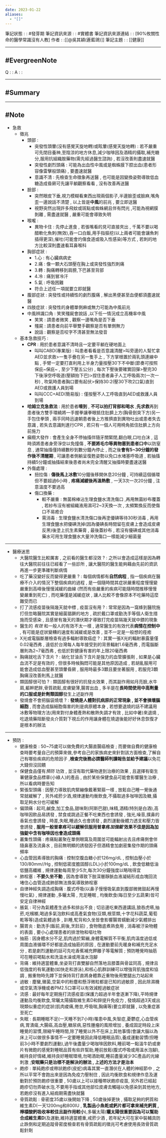 ```yaml
---
date: 2023-01-22
aliases:
  - "[]"
---
```

筆記狀態 : :  #發芽期 
筆記資訊來源 : : #實體書 
筆記資訊來源連結 : : [90%攸關性命的醫學常識沒有人教]
作者 : :[[@吳其穎(蒼藍鴿)]]
筆記主題 : : [[健康]]

---
#EvergreenNote
---
Q : :
A : :

---
#Summary
---






---
#Note 
---
- 急救 
	- 徵兆
		- 頭部 : 
			- 突發性頭暈(沒有感覺天旋地轉)或眩暈(感覺天旋地轉) : 若不嚴重可先閉目養神,至陰涼的地方休息,減少咖啡因及酒精的攝取,補充糖分,服用抗組織胺藥物(需先經過醫生諮詢) , 若沒改善則盡速就醫
			- 突發性劇烈頭痛 : 可能為出血性中風或是蜘蛛膜下腔出血(患者形容像雷擊般頭痛) , 要盡速就醫
			- 意識不清 : 先檢查生命徵象再送醫 , 也可能是因變換姿勢導致低血糖造成昏厥可先讓平躺觀察看看 , 沒有改善再送醫
		- 臉部 : 
			- 突然眼皮下垂,視力模糊看東西出現兩個影子,半邊臉歪或臉麻,嘴角歪一邊說話不清楚 , 以上皆是**中風**的前兆 , 要立即送醫
			- 視野突然出現許多飛蚊或斑點或蜘蛛網且伴有閃光 ,可能為視網膜剝離 , 需盡速就醫 , 嚴重可能會導致失明
		- 喉嚨 : 
			- 異物卡住 : 先停止進食 , 若張嘴看的見可直接夾出 , 千萬不要以喝醋軟化魚刺(無效),吞一口白飯,用手指摳挖(以上兩者可能會讓魚刺插得更深),催吐(可能會灼傷食道或吸入性感染)等方式 , 若刺的地方比較深則盡速看耳鼻喉科
		- 胸部症狀 : 
			- 1.心 : 有心臟病病史
			- 2.痛 : 像一顆大石頭壓在胸上或突發性強烈刺痛
			- 3.轉 : 胸痛轉移到肩膀,下巴甚至背部
			- 4.冷 : 痛到冒冷汗
			- 5.氣 : 呼吸困難
			- 符合上述任一項就要立即就醫
		- 腹部症狀 : 突發性或持續性的劇烈腹痛 , 解出黑便甚至血便都須盡速就醫
		- 四肢症狀 : 突發性的身體單側麻或無力可能為中風前兆
		- 中風辨識口角 : 笑笑殭屍會說話 ,以下任一情況成立高機率中風
			- 笑笑 : 請患者微笑 , 觀察一邊嘴角是否下垂
			- 殭屍 : 請患者向前平舉雙手觀察是否有單側無力
			- 說話 : 觀察是否咬字不清甚至無法發音
	-  基本急救技巧 :
		- **CPR** : 用於患者意識不清時且一定要平躺在硬地面上
			- 叫叫CABD(專業版) : 叫患者看看是否意識清醒>叫旁邊的人幫忙拿AED並求救>一隻手疊在另一隻手上 , 下方掌根置於兩乳頭連線中點 , 手臂一定要打直利用上半身力量按壓30下不中斷(節奏可按照保庇~保庇~ , 至少下壓五公分) , 每次下壓後要確實回彈>壓完30下後淨空呼吸道(壓額抬下巴)>捏住患者鼻子人工呼吸兩次(一次一秒) , 吹氣時患者胸口要有起伏>保持30:2(壓30下吹2口氣)直到AED或救護人員到場
			- 叫叫CCC+AED(簡易版) : 僅按壓不人工呼吸直到AED或救護人員到場
		- **哈姆立克急救法** : 用於患者**噎到** , **不可以拍打背部和喝水** ,**先求救**再到患者後方雙手環繞將一手握拳讓拳眼抵住肚臍上方(胸骨劍突下方)另一手包住拳頭 , 兩手同時迅速朝患者後上方推擠直到異物吐出或患者失去意識 , 若失去意識則進行CPR , 若只有一個人可用椅角抵住肚臍上方向前施力
		- 癲癇大發作 : 會產生全身不停抽搐伴隨牙關緊閉,翻白眼,口吐白沫 , 這時須將患者身旁淨空以免撞傷 , **不要將毛巾等異物塞到患者口中**以防窒息 , 通常抽搐僅持續數秒到數分鐘內停止 , 而之後**會有5~30分鐘的發作後不清醒期** , 可讓患者側躺呈復甦姿勢以免口水堵塞呼吸道 , 若抽搐持續5分鐘或抽搐結束後患者尚未完全清醒又抽搐時要盡速送醫
		- 外傷處理 : 
			- 扭拉傷 : **傷後馬上冰敷**10分鐘後移開休息20分鐘 , 可持續這個循環但不要超過6小時 , **疼痛減緩後再溫熱敷** , 一天3次一次20分鐘 , 注意溫度不要過高
			- 傷口換藥 :
				- 較不嚴重 : 無菌棉棒沾生理食鹽水清洗傷口 ,再用無菌紗布覆蓋 , 若紗布沒有被組織液用濕可2~3天換一次 , 太頻繁換反而使傷口不易癒合
				- 需消毒 : 生理食鹽水清洗傷口後再塗優碘等待30秒消毒 , 再用生理食鹽水把優碘洗掉(因為優碘長時間留在皮膚上會造成皮膚反黑)後塗上抗生素藥膏 , 最後蓋紗布 , 若沒有優碘或其他消毒藥水可用生理食鹽水大量沖洗傷口一樣能減少細菌量
--- 
- 醫療迷思
	- 大醫院醫生比較厲害 , 之前看的醫生都沒效 ? : 之所以會造成這樣是因為轉往大醫院前往往已經看了一些診所 , 讓大醫院的醫生能夠藉由先前的資訊再進一步更準確判斷病情
	- 吃了藥沒變好反而變得更嚴重 ? : 每個病情都有**自然病程** , 指一個疾病在醫療不介入的情況下整個疾病的過程 , 是一個隨時間其症狀嚴重程度慢慢變嚴重到高峰後慢慢減緩的曲線 (然而有些嚴重的疾病可能隨時間推移慢慢變嚴重到死亡) , 而吃藥僅是減緩症狀 , 讓人比較不會像原本不吃藥時這麼難受而已
	- 打了流感疫苗後隔幾天就中標 , 疫苗沒有用 ? : 常常是因為一窩蜂到醫院施打但忽略醫院其實是細菌猖獗的地方 , 疏於戴口罩或勤洗手等個人衛生措施而受感染 , 且感冒有幾天的潛伏期才導致打完疫苗隔幾天就中鏢的現象
	- 醫生的 *有效* 和一般人的有效不太一樣 , 通常醫生的有效代表**病情在控制中** , 有可能是症狀變糟的速度有減緩或是改善 , 並不一定是一般想的痊癒
	- X光或電腦斷層檢查有過多輻射導致癌症 ? : 其實一張X光的輻射暴露量僅0.02毫西弗 , 遠低於台灣每人每年接受到的背景輻射1.6毫西弗 , 而電腦斷層則為2~7毫西弗 , 也低於對健康有害的年上限20毫西弗
	- 胸痛就吃舌下含片 ? : 硝化甘油舌下含片是強力的血管擴張劑 , 如果是心臟血流不足是有效的 , 但很多時候胸悶可能是其他原因造成 , 若胡亂服用可能會造成低血壓甚至頭暈昏厥 , 服用時最多3顆且要坐著服用 , 若服完3顆胸痛沒改善則馬上就醫
	- 類固醇很可怕 ? : 類固醇有很好的抗發炎效果 , 而其副作用如月亮臉,水牛肩,軀幹肥胖,骨質疏鬆,皮膚變薄,腸胃出血 , 多半是在**長時間使用中高劑量的口服或是針劑類固醇**發生上述副作用 
	- 發燒會不會把腦袋燒壞 ? : **發燒是人體對抗病原的正常現象 , 並不會損壞腦細胞** , 而會造成腦細胞傷害的則是病原體本身 , 若想要退燒的話不建議用冰敷等物理方法(用來對付身體產熱和散熱失調才有效 , 比如中暑)來退燒 , 吃退燒藥阻斷發炎介質對下視丘的作用讓身體在燒退後能好好休息恢復才是根本的辦法
---
- 預防 : 
	- 健康檢查 : 50~75歲可以做免費的大腸直腸癌檢查 ; 而要做自費的健康檢查時要考量自己的預算來做,參考自己的家族病史來針對該方面檢查,了解自己有哪些疾病的危險因子 ,**檢查完後務必請醫師判讀報告並給予建議**以免花大錢但沒回饋
	- 保健食品僅有*預防* 功效 , 並沒有取代藥物達到治療的效果 , 且選擇有衛生署健康食品標章(小綠人)的產品 , 由於某些保健食品可能會影響醫生治療 , 所以看病時要告知
	- 緊張型頭痛 : 因壓力導致肌肉緊繃像戴著緊箍一樣 , 放鬆自己睡一覺後通常就緩解了 , 另外戒菸少酒,規律運動均衡飲食,不攝取過多咖啡因及糖,攝取足夠水分也可緩解
	- 偏頭痛 : 起司,鹹食,加工食品,甜味劑(阿斯巴甜),味精,酒精(特別是白酒),高咖啡因飲品易誘發 , 禁食或跳過正餐不吃東西也會誘發 , 強光,噪音,撲鼻的香氣也會誘發 , 時差,失眠,睡過久也會誘發 , 劇烈運動後體力透支和壓力皆會誘發 , **服用一般普拿疼可以緩解但服用普拿疼*加強錠* 效果不佳是因為加強錠中含有咖啡因也會造成頭痛**
	- 叢集性頭痛 : 疼痛點叢聚在單側眼窩及周圍並可能輻射出去且疼痛側會伴隨鼻塞及流鼻水 , 目前無明顯的誘發因子但酒精會加劇密集發作期的頭痛頻率
	- 心血管因素導致的胸痛 : 控制空腹血糖小於126mg/dL , 控制血壓小於130/80mm//Hg , 控制低密度膽固醇(LDL)小於100mg/dL , 飲食低糖低油低鹽高纖維 , 規律運動每周至少5次,每次30分鐘強度以略喘得宜
	- 肺栓塞 : **不要久坐不動** , 因為會導致下肢深層靜脈血液凝結形成血塊回流堵住心血管造成肺部無法換氣導致肺栓塞
	- 自律神經失調造成胸痛 : 腹式呼吸(以鼻子慢慢吸氣直到腹部微微鼓起再慢慢吐氣) , 規律運動 ,多曬太陽 , 充足睡眠 , 均衡飲食(每日至少五蔬果)皆可安定自律神經
	- 脹氣 : 可分為氣體產生過多和排出不良 ; 切忌邊吃東西邊講話,狼吞虎嚥,抽菸,吃檳榔,喝過多氣泡飲料或高產氣食物(豆類,根莖類,十字花科蔬菜,葡萄乾等等)造成氣體過多 , 趴睡,駝背和久坐皆會影響腸胃蠕動減少氣體排出
	- 腸胃炎 : 勤洗手(飯前,廁後,烹飪前) , 食物徹底煮熟食用 , 消毒被汙染物體的表面 , 要小心處理患者的排泄物和嘔吐物
	- 抽筋 : 因身體水分不足,肌肉過於緊繃,身體電解質不平衡,肌肉溫度過低或周圍血液循環不好都是造成抽筋的原因 , 在運動要前先暖身和補充充足水分 , 若是劇烈運動的話可先吃香蕉補充鉀離子等電解質 ; 預防睡覺時抽筋可在睡前喝點水和洗溫水澡或用溫水泡腳
	- 背痛 : 維持適當體重,坐姿背打直雙腳自然落地且膝蓋與骨盆同高 , 規律且低強度的有氧運動(如快走和游泳),和核心肌群訓練可以增強背肌強度和協調 , 搬重物時先蹲下並保持背打直將身體靠近重物後用雙腿出力站起來
	- 過敏 : 塵蠻,黴菌,空氣中的粉塵和懸浮微粒都是已知的過敏原 , 因此除濕機或空氣清淨機或者PM2.5口罩可以有效減輕過敏症狀
	- 流感 : 最好每年定期施打流感疫苗(保護力超過半年會逐漸下降),平時規律運動及均衡飲食,常曬太陽攝取維生素D和鋅提升免疫力 , 發燒超過3天或出現類似重症的症狀(肌肉痠痛,倦怠,呼吸喘,胸痛等)要立即就醫 , 以免重症甚至死亡
	- 失眠 : 長期睡眠不足(一天睡不到7小時)罹患中風,失智症,憂鬱症,心血管疾病,胃潰瘍,大腸癌,高血壓,糖尿病,惡性腫瘤的風險增加 , 養成固定時段上床睡覺的習慣,限縮午睡時間,除了睡覺以外不在床上其他事情(會讓大腦以為床上可以做很多事情不一定要睡覺因此降低睡眠品質),養成運動習慣(但睡前3小時不要劇烈運動),過午後盡量少喝咖啡因飲料,睡前喝一點溫牛奶或麥片有微飽的感覺對睡眠品質有些許幫助,睡前放鬆(腹式呼吸或用溫水泡腳),維持良好情緒,維持良好睡眠環境,勿喝酒助眠,睡前盡量減少3C產品的光線刺激 ;**安眠藥只是治標不是解決的辦法 , 上述的方法才是治本**
	- 皰疹 : 單純皰疹或帶狀皰疹(皮蛇)病毒其實一直潛伏在人體的神經節中 , 之所以平常不會跑出來是因為免疫力壓制住 , 因此均衡飲食和規律作息及運動對於預防皰疹很重要 , 50歲以上可以接種帶狀皰疹疫苗, 另外若已經起皰疹切勿弄破水泡,不要用手指或其他部位皮膚去觸碰以免感染到其他地方,若皰疹沒有進入結痂期需盡快就醫
	- 骨質疏鬆 : 骨密度35歲以後開始下降 , 50歲後掉更快 , 攝取足夠的鈣質和維生素D(一天1200mg和800IU , **乳製品小魚乾或鈣片都可拿來補充鈣質 , 檸檬酸鈣吸收率較佳且副作用較小**),多曬太陽(**曬太陽很重要因為可以幫助合成維生素D**)及運動,維持適當體重,戒菸少酒 , 若年紀大可在家中裝輔具防止跌倒和定期追蹤骨密度檢查若有骨質疏鬆的徵兆可考慮使用長效骨質疏鬆針劑



